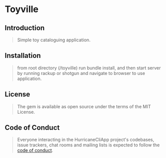 
# Toyville

## Introduction

>Simple toy cataloguing application.


## Installation

>from root directory (/toyville) run bundle install, and then start server by running rackup or shotgun and navigate to browser to use application. 

## License
>The gem is available as open source under the terms of the MIT License.

## Code of Conduct
>Everyone interacting in the HurricaneCliApp project's codebases, issue trackers, chat rooms and mailing lists is expected to follow the [code of conduct](https://github.com/waynedelcorraljr/toyville/blob/master/CODE_OF_CONDUCT.md).

